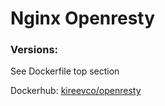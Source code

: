 # Nginx Openresty

### Versions: 
See Dockerfile top section

Dockerhub: [kireevco/openresty](https://hub.docker.com/r/kireevco/openresty/)